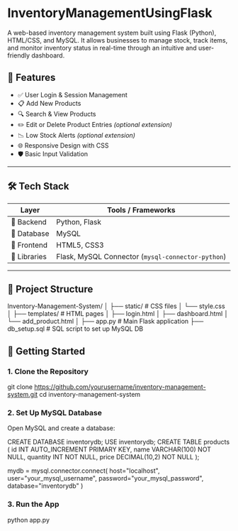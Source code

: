 # InventoryManagementUsingFlask
A web-based inventory management system built using Flask (Python), HTML/CSS, and MySQL. It allows businesses to manage stock, track items, and monitor inventory status in real-time through an intuitive and user-friendly dashboard.

## 🔧 Features

- ✅ User Login & Session Management
- 📋 Add New Products
- 🔍 Search & View Products
- ✏️ Edit or Delete Product Entries *(optional extension)*
- 📉 Low Stock Alerts *(optional extension)*
- 🌐 Responsive Design with CSS
- 🛡️ Basic Input Validation

---

## 🛠️ Tech Stack

| Layer       | Tools / Frameworks                 |
|-------------|------------------------------------|
| 🧠 Backend   | Python, Flask                      |
| 💾 Database  | MySQL                              |
| 🎨 Frontend  | HTML5, CSS3                        |
| 🧰 Libraries | Flask, MySQL Connector (`mysql-connector-python`) |

---

## 📂 Project Structure

Inventory-Management-System/
│
├── static/ # CSS files
│ └── style.css
│
├── templates/ # HTML pages
│ ├── login.html
│ ├── dashboard.html
│ └── add_product.html
│
├── app.py # Main Flask application
├── db_setup.sql # SQL script to set up MySQL DB

## 🚀 Getting Started

### 1. Clone the Repository

git clone https://github.com/yourusername/inventory-management-system.git
cd inventory-management-system

### 2. Set Up MySQL Database
Open MySQL and create a database:

CREATE DATABASE inventorydb;
USE inventorydb;
CREATE TABLE products (
    id INT AUTO_INCREMENT PRIMARY KEY,
    name VARCHAR(100) NOT NULL,
    quantity INT NOT NULL,
    price DECIMAL(10,2) NOT NULL
);

mydb = mysql.connector.connect(
    host="localhost",
    user="your_mysql_username",
    password="your_mysql_password",
    database="inventorydb"
)

### 3.  Run the App

python app.py
